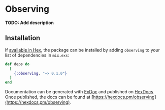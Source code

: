 # Observing

**TODO: Add description**

## Installation

If [available in Hex](https://hex.pm/docs/publish), the package can be installed
by adding `observing` to your list of dependencies in `mix.exs`:

```elixir
def deps do
  [
    {:observing, "~> 0.1.0"}
  ]
end
```

Documentation can be generated with [ExDoc](https://github.com/elixir-lang/ex_doc)
and published on [HexDocs](https://hexdocs.pm). Once published, the docs can
be found at [https://hexdocs.pm/observing](https://hexdocs.pm/observing).

